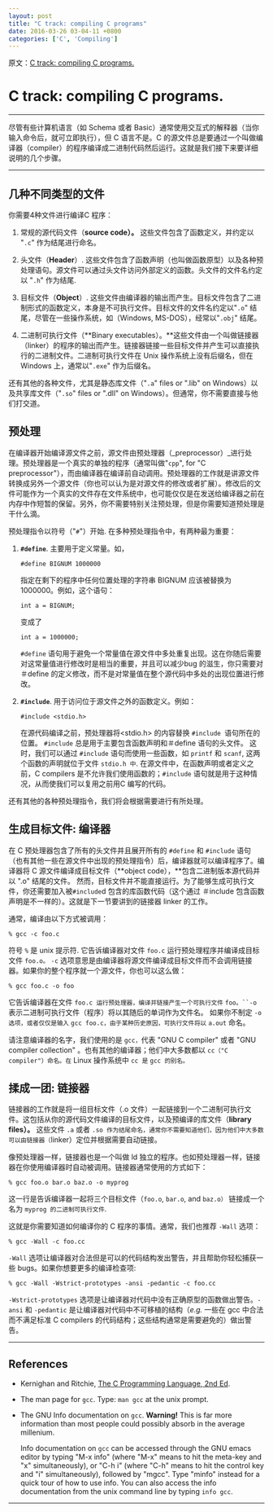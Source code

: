 ```yaml
---
layout: post
title: "C track: compiling C programs"
date: 2016-03-26 03-04-11 +0800
categories: ['C', 'Compiling']
---
```

原文：[C track: compiling C programs.](http://courses.cms.caltech.edu/cs11/material/c/mike/misc/compiling_c.html)

# C track: compiling C programs.

* * *

尽管有些计算机语言（如 Schema 或者 Basic）通常使用交互式的解释器（当你输入命令后，就可立即执行），但 C 语言不是。C 的源文件总是要通过一个叫做编译器（compiler）的程序编译成二进制代码然后运行。这就是我们接下来要详细说明的几个步骤。

* * *

## 几种不同类型的文件

你需要4种文件进行编译C 程序：

1.  常规的源代码文件（**source code）。** 这些文件包含了函数定义，并约定以 "`.c`" 作为结尾进行命名。

2.  头文件（**Header**）. 这些文件包含了函数声明（也叫做函数原型）以及各种预处理语句。源文件可以通过头文件访问外部定义的函数。头文件的文件名约定以 "`.h`" 作为结尾.

3.  目标文件（**Object**）. 这些文件由编译器的输出而产生。目标文件包含了二进制形式的函数定义，本身是不可执行文件。目标文件的文件名约定以"`.o`" 结尾，尽管在一些操作系统，如（Windows, MS-DOS），经常以"`.obj`" 结尾。

4.  二进制可执行文件（**Binary executables）。**这些文件由一个叫做链接器（linker）的程序的输出而产生。链接器链接一些目标文件并产生可以直接执行的二进制文件。二进制可执行文件在 Unix 操作系统上没有后缀名，但在 Windows 上，通常以"`.exe`" 作为后缀名。 

还有其他的各种文件，尤其是静态库文件（"`.a`" files or ".lib" on Windows）以及共享库文件（"`.so`" files or ".dll" on Windows）。但通常，你不需要直接与他们打交道。

## 预处理

在编译器开始编译源文件之前，源文件由预处理器（_preprocessor）_进行处理。预处理器是一个真实的单独的程序（通常叫做"`cpp`", for "C preprocessor"），而由编译器在编译前自动调用。预处理器的工作就是讲源文件转换成另外一个源文件（你也可以认为是对源文件的修改或者扩展）。修改后的文件可能作为一个真实的文件存在文件系统中，也可能仅仅是在发送给编译器之前在内存中作短暂的保留。另外，你不需要特别关注预处理，但是你需要知道预处理是干什么滴。

预处理指令以符号（"`#`"）开始. 在多种预处理指令中，有两种最为重要：

1.  **`#define`**. 主要用于定义常量。如，

        #define BIGNUM 1000000

    指定在剩下的程序中任何位置处理的字符串 BIGNUM 应该被替换为 1000000。例如，这个语句：

        int a = BIGNUM;

    变成了

        int a = 1000000;

    `#define` 语句用于避免一个常量值在源文件中多处重复出现。这在你随后需要对这常量值进行修改时是相当的重要，并且可以减少bug 的滋生，你只需要对 ＃define 的定义修改，而不是对常量值在整个源代码中多处的出现位置进行修改。

2.  **`#include`**. 用于访问位于源文件之外的函数定义。例如：

        #include <stdio.h>

    在源代码编译之前，预处理器将<stdio.h> 的内容替换 `#include `语句所在的位置。 `#include` 总是用于主要包含函数声明和＃define 语句的头文件。 这时，我们可以通过 `#include` 语句而使用一些函数，如 `printf` 和 `scanf`, 这两个函数的声明就位于文件 `stdio.h 中`. 在源文件中，在函数声明或者定义之前，C compilers 是不允许我们使用函数的；`#include` 语句就是用于这种情况，从而使我们可以复用之前用C 编写的代码。

还有其他的各种预处理指令，我们将会根据需要进行有所处理。

## 生成目标文件: 编译器

在 C 预处理器包含了所有的头文件并且展开所有的 `#define` 和 `#include` 语句（也有其他一些在源文件中出现的预处理指令）后，编译器就可以编译程序了。编译器将 C 源文件编译成目标文件（**object code），**包含二进制版本源代码并以 ".o" 结尾的文件。 然而，目标文件并不能直接运行。为了能够生成可执行文件，你还需要加入被`#include`d 包含的库函数代码（这个通过 ＃include 包含函数声明是不一样的）。这就是下一节要讲到的链接器 linker 的工作。

通常，编译由以下方式被调用：

    % gcc -c foo.c

符号 `%` 是 unix 提示符. 它告诉编译器对文件 `foo.c` 运行预处理程序并编译成目标文件 `foo.o。` `-c` 选项意思是由编译器将源文件编译成目标文件而不会调用链接器。如果你的整个程序就一个源文件，你也可以这么做：

    % gcc foo.c -o foo

它告诉编译器在文件 `foo.c 运行预处理器，编译并链接产生一个可执行文件` `foo。``-o` 表示二进制可执行文件（程序）将以其随后的单词作为文件名。 如果你不制定 `-o 选项，或者仅仅是输入` `gcc foo.c，由于某种历史原因，可执行文件将以` `a.out` 命名。

请注意编译器的名字，我们使用的是 `gcc，`代表 "GNU C compiler" 或者 "GNU compiler collection" 。也有其他的编译器；他们中大多数都以 `cc（"C compiler"）命名。在` Linux 操作系统中 `cc 是` `gcc 的别名。`

## 揉成一团: 链接器

链接器的工作就是将一组目标文件（.o 文件）一起链接到一个二进制可执行文件。这包括从你的源代码文件编译的目标文件，以及预编译的库文件（**library files）。** 这些文件 `.a` 或者 `.so 作为结尾命名，通常你不需要知道他们，因为他们中大多数可以由链接器（`linker）定位并根据需要自动链接。

像预处理器一样，链接器也是一个叫做 ld 独立的程序。也如预处理器一样，链接器在你使用编译器时自动被调用。链接器通常使用的方式如下：

    % gcc foo.o bar.o baz.o -o myprog

这一行是告诉编译器一起将三个目标文件（`foo.o`, `bar.o`, and `baz.o）` 链接成一个名为 `myprog 的二进制可执行文件`. 

这就是你需要知道如何编译你的 C 程序的事情。通常，我们也推荐 `-Wall` 选项：

    % gcc -Wall -c foo.cc

`-Wall` 选项让编译器对合法但是可以的代码结构发出警告，并且帮助你轻松捕获一些 bugs。如果你想要更多的编译检查项:

    % gcc -Wall -Wstrict-prototypes -ansi -pedantic -c foo.cc

 `-Wstrict-prototypes` 选项是让编译器对代码中没有正确原型的函数做出警告。`-ansi` 和 `-pedantic` 是让编译器对代码中不可移植的结构（_e.g._ 一些在 gcc 中合法而不满足标准 C compilers 的代码结构；这些结构通常是需要避免的）做出警告。

* * *

## References

* Kernighan and Ritchie, [The C Programming Language, 2nd Ed](http://www.amazon.cn/C-Programming-Language-Kernighan-Brian-W/dp/0131103628/ref=sr_1_fkmr0_3?ie=UTF8&qid=1458935417&sr=8-3-fkmr0&keywords=The+C+Programming+Language%2C+2nd+Ed).

* The man page for `gcc`. Type:  `man gcc`   at the unix prompt.

* The GNU Info documentation on `gcc`.  **Warning!** This is far more information than most people could possibly absorb in the average millenium.

    Info documentation on `gcc` can be accessed through the GNU emacs editor by typing "M-x info" (where "M-x" means to hit the meta-key and "x" simultaneously), or "C-h i" (where "C-h" means to hit the control key and "i" simultaneously), followed by "mgcc<return>". Type "minfo<return>" instead for a quick tour of how to use info. You can also access the info documentation from the unix command line by typing  `info gcc`.

* * *
